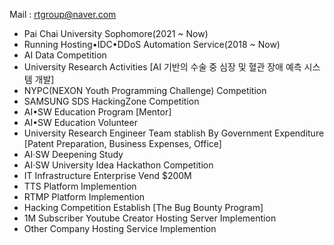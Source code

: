 Mail : rtgroup@naver.com
- Pai Chai University Sophomore(2021 ~ Now)
- Running Hosting•IDC•DDoS Automation Service(2018 ~ Now)
- AI Data Competition
- University Research Activities [AI 기반의 수술 중 심장 및 혈관 장애 예측 시스템 개발]
- NYPC(NEXON Youth Programming Challenge) Competition
- SAMSUNG SDS HackingZone Competition
- AI•SW Education Program [Mentor]
- AI•SW Education Volunteer
- University Research Engineer Team stablish By Government Expenditure [Patent Preparation, Business Expenses, Office]
- AI·SW Deepening Study
- AI·SW University Idea Hackathon Competition
- IT Infrastructure Enterprise Vend $200M
- TTS Platform Implemention
- RTMP Platform Implemention
- Hacking Competition Establish [The Bug Bounty Program]
- 1M Subscriber Youtube Creator Hosting Server Implemention
- Other Company Hosting Service Implemention
